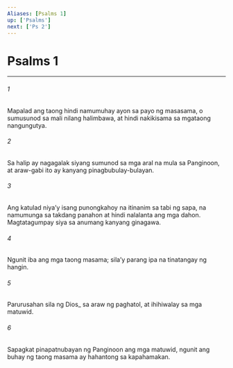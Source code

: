 ```yaml
---
Aliases: [Psalms 1]
up: ['Psalms']
next: ['Ps 2']
---
```

# Psalms 1

***






















###### 1 










Mapalad ang taong hindi namumuhay ayon sa payo ng masasama, o sumusunod sa mali nilang halimbawa, at hindi nakikisama sa mgataong nangungutya. 





















###### 2 










Sa halip ay nagagalak siyang sumunod sa mga aral na mula sa Panginoon, at araw-gabi ito ay kanyang pinagbubulay-bulayan. 





















###### 3 










Ang katulad niyaʼy isang punongkahoy na itinanim sa tabi ng sapa, na namumunga sa takdang panahon at hindi nalalanta ang mga dahon. Magtatagumpay siya sa anumang kanyang ginagawa. 





















###### 4 










Ngunit iba ang mga taong masama; silaʼy parang ipa na tinatangay ng hangin. 





















###### 5 










Parurusahan sila ng Dios_ sa araw ng paghatol, at ihihiwalay sa mga matuwid. 





















###### 6 










Sapagkat pinapatnubayan ng Panginoon ang mga matuwid, ngunit ang buhay ng taong masama ay hahantong sa kapahamakan.
